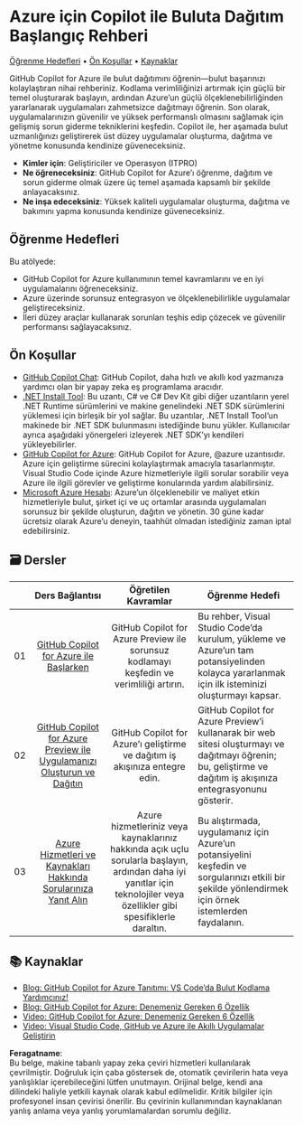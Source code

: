 # Azure için Copilot ile Buluta Dağıtım Başlangıç Rehberi

[Öğrenme Hedefleri](../../../06-Using-GitHub-Copilot-for-Azure-to-Deploy-to-Cloud) • [Ön Koşullar](../../../06-Using-GitHub-Copilot-for-Azure-to-Deploy-to-Cloud) • [Kaynaklar](../../../06-Using-GitHub-Copilot-for-Azure-to-Deploy-to-Cloud)

GitHub Copilot for Azure ile bulut dağıtımını öğrenin—bulut başarınızı kolaylaştıran nihai rehberiniz. Kodlama verimliliğinizi artırmak için güçlü bir temel oluşturarak başlayın, ardından Azure’un güçlü ölçeklenebilirliğinden yararlanarak uygulamaları zahmetsizce dağıtmayı öğrenin. Son olarak, uygulamalarınızın güvenilir ve yüksek performanslı olmasını sağlamak için gelişmiş sorun giderme tekniklerini keşfedin. Copilot ile, her aşamada bulut uzmanlığınızı geliştirerek üst düzey uygulamalar oluşturma, dağıtma ve yönetme konusunda kendinize güveneceksiniz.

- **Kimler için**: Geliştiriciler ve Operasyon (ITPRO)
- **Ne öğreneceksiniz**: GitHub Copilot for Azure’ı öğrenme, dağıtım ve sorun giderme olmak üzere üç temel aşamada kapsamlı bir şekilde anlayacaksınız.
- **Ne inşa edeceksiniz**: Yüksek kaliteli uygulamalar oluşturma, dağıtma ve bakımını yapma konusunda kendinize güveneceksiniz.

<a name="Learn"/>

## Öğrenme Hedefleri

Bu atölyede:

- GitHub Copilot for Azure kullanımının temel kavramlarını ve en iyi uygulamalarını öğreneceksiniz.
- Azure üzerinde sorunsuz entegrasyon ve ölçeklenebilirlikle uygulamalar geliştireceksiniz.
- İleri düzey araçlar kullanarak sorunları teşhis edip çözecek ve güvenilir performansı sağlayacaksınız.

<a name="pre-req"/>

## Ön Koşullar

- [GitHub Copilot Chat](https://marketplace.visualstudio.com/items?itemName=GitHub.copilot): GitHub Copilot, daha hızlı ve akıllı kod yazmanıza yardımcı olan bir yapay zeka eş programlama aracıdır.
- [.NET Install Tool](https://marketplace.visualstudio.com/items?itemName=ms-dotnettools.vscode-dotnet-runtime): Bu uzantı, C# ve C# Dev Kit gibi diğer uzantıların yerel .NET Runtime sürümlerini ve makine genelindeki .NET SDK sürümlerini yüklemesi için birleşik bir yol sağlar. Bu uzantılar, .NET Install Tool’un makinede bir .NET SDK bulunmasını istediğinde bunu yükler. Kullanıcılar ayrıca aşağıdaki yönergeleri izleyerek .NET SDK’yı kendileri yükleyebilirler.
- [GitHub Copilot for Azure](https://marketplace.visualstudio.com/items?itemName=ms-azuretools.vscode-azure-github-copilot): GitHub Copilot for Azure, @azure uzantısıdır. Azure için geliştirme sürecini kolaylaştırmak amacıyla tasarlanmıştır. Visual Studio Code içinde Azure hizmetleriyle ilgili sorular sorabilir veya Azure ile ilgili görevler ve geliştirme konularında yardım alabilirsiniz.
- [Microsoft Azure Hesabı](https://azure.microsoft.com/pricing/purchase-options/azure-account): Azure’un ölçeklenebilir ve maliyet etkin hizmetleriyle bulut, şirket içi ve uç ortamlar arasında uygulamaları sorunsuz bir şekilde oluşturun, dağıtın ve yönetin. 30 güne kadar ücretsiz olarak Azure’u deneyin, taahhüt olmadan istediğiniz zaman iptal edebilirsiniz.

<a name="book"/>

## 🗃️ Dersler
|       |              Ders Bağlantısı              |                       Öğretilen Kavramlar                       |                     Öğrenme Hedefi                 |                             
| :---: | :------------------------------------: | :---------------------------------------------------------: | ----------------------------------------------------------- |
| 01 | [GitHub Copilot for Azure ile Başlarken](https://github.com/microsoft/mastering-github-copilot-for-dotnet-csharp-developers/blob/main/06-Using-GitHub-Copilot-for-Azure-to-Deploy-to-Cloud/01-Getting-Started-with-GitHub-Copilot-for-Azure.md) | GitHub Copilot for Azure Preview ile sorunsuz kodlamayı keşfedin ve verimliliği artırın. | Bu rehber, Visual Studio Code’da kurulum, yükleme ve Azure’un tam potansiyelinden kolayca yararlanmak için ilk isteminizi oluşturmayı kapsar. |
| 02 | [GitHub Copilot for Azure Preview ile Uygulamanızı Oluşturun ve Dağıtın](https://github.com/microsoft/mastering-github-copilot-for-dotnet-csharp-developers/blob/main/06-Using-GitHub-Copilot-for-Azure-to-Deploy-to-Cloud/02-Build-and-deploy-your-application-with-GitHub-Copilot-for-Azure.md) | GitHub Copilot for Azure’ı geliştirme ve dağıtım iş akışınıza entegre edin. | GitHub Copilot for Azure Preview’i kullanarak bir web sitesi oluşturmayı ve dağıtmayı öğrenin; bu, geliştirme ve dağıtım iş akışınıza entegrasyonunu gösterir. | 
| 03 | [Azure Hizmetleri ve Kaynakları Hakkında Sorularınıza Yanıt Alın](https://github.com/microsoft/mastering-github-copilot-for-dotnet-csharp-developers/blob/main/06-Using-GitHub-Copilot-for-Azure-to-Deploy-to-Cloud/03-Get-Answers-to-your-Questions-about-Azure-Services-and-Resources.md) | Azure hizmetleriniz veya kaynaklarınız hakkında açık uçlu sorularla başlayın, ardından daha iyi yanıtlar için teknolojiler veya özellikler gibi spesifiklerle daraltın. | Bu alıştırmada, uygulamanız için Azure’un potansiyelini keşfedin ve sorgularınızı etkili bir şekilde yönlendirmek için örnek istemlerden faydalanın. |

## :books: Kaynaklar

- [Blog: GitHub Copilot for Azure Tanıtımı: VS Code’da Bulut Kodlama Yardımcınız!](https://techcommunity.microsoft.com/t5/microsoft-developer-community/introducing-github-copilot-for-azure-your-cloud-coding-companion/ba-p/4127644)
- [Blog: GitHub Copilot for Azure: Denemeniz Gereken 6 Özellik](https://techcommunity.microsoft.com/t5/microsoft-developer-community/github-copilot-for-azure-6-must-try-features/ba-p/4283126)
- [Video: GitHub Copilot for Azure: Denemeniz Gereken 6 Özellik](https://youtube.com/playlist?list=PLlrxD0HtieHgdwrN6ooxApdfBKTJK7465&si=9rl-kNItvFPeqhwa)
- [Video: Visual Studio Code, GitHub ve Azure ile Akıllı Uygulamalar Geliştirin](https://youtu.be/30OpmbWL1t8?si=FvkRqa-wxTHaU3qA&t=1024)

**Feragatname**:  
Bu belge, makine tabanlı yapay zeka çeviri hizmetleri kullanılarak çevrilmiştir. Doğruluk için çaba göstersek de, otomatik çevirilerin hata veya yanlışlıklar içerebileceğini lütfen unutmayın. Orijinal belge, kendi ana dilindeki haliyle yetkili kaynak olarak kabul edilmelidir. Kritik bilgiler için profesyonel insan çevirisi önerilir. Bu çevirinin kullanımından kaynaklanan yanlış anlama veya yanlış yorumlamalardan sorumlu değiliz.